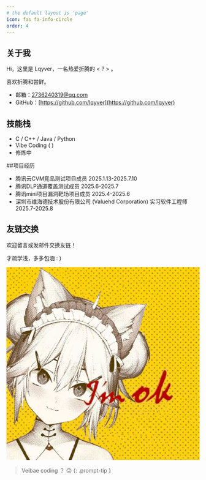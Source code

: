```yaml
---
# the default layout is 'page'
icon: fas fa-info-circle
order: 4
---
```




## 关于我

Hi，这里是 Lqyver，一名热爱折腾的 < ? > 。  

喜欢折腾和尝鲜。

- 邮箱：2736240319@qq.com  
- GitHub：[https://github.com/lqyver](https://github.com/lqyver)  

## 技能栈
- C / C++ / Java / Python
- Vibe Coding ( )
-  修炼中

##项目经历
- 腾讯云CVM竞品测试项目成员      2025.1.13-2025.7.10
- 腾讯DLP通道覆盖测试成员      2025.6-2025.7
- 腾讯mini项目漏洞靶场项目成员      2025.4-2025.6
- 深圳市维海德技术股份有限公司 (Valuehd Corporation)  实习软件工程师 2025.7-2025.8



## 友链交换

欢迎留言或发邮件交换友链！

才疏学浅，多多包涵  : )


![头像](/assets/2.jpg)



> Veibae coding  ？ 😜
{: .prompt-tip }
